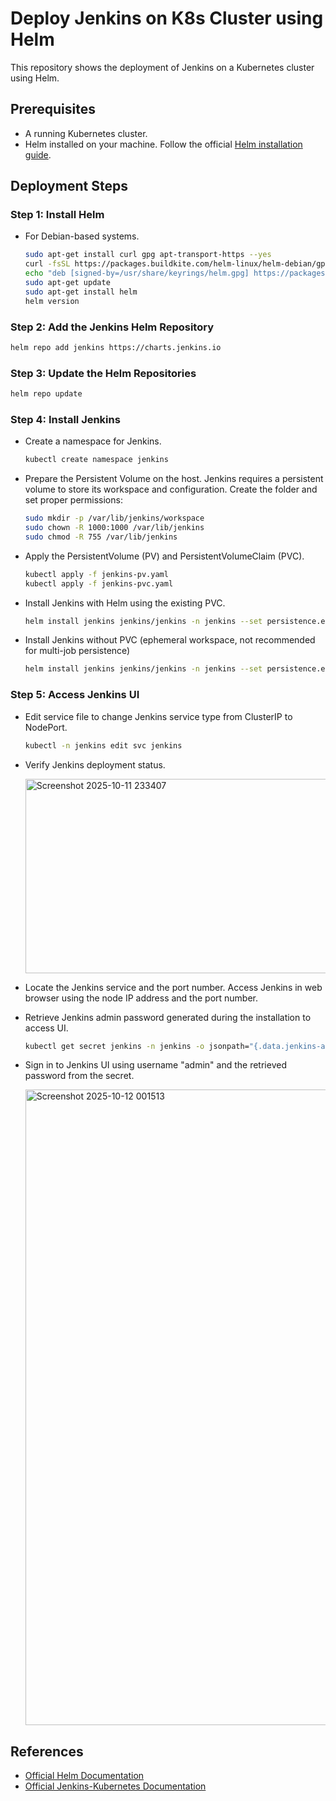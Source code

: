 # Deploy Jenkins on K8s Cluster using Helm
This repository shows the deployment of Jenkins on a Kubernetes cluster using Helm.

## Prerequisites
-   A running Kubernetes cluster.
-   Helm installed on your machine. Follow the official [Helm installation guide](https://helm.sh/docs/intro/install/).

## Deployment Steps
### Step 1: Install Helm
- For Debian-based systems.
  
  ``` bash
  sudo apt-get install curl gpg apt-transport-https --yes
  curl -fsSL https://packages.buildkite.com/helm-linux/helm-debian/gpgkey | gpg --dearmor | sudo tee /usr/share/keyrings/helm.gpg > /dev/null
  echo "deb [signed-by=/usr/share/keyrings/helm.gpg] https://packages.buildkite.com/helm-linux/helm-debian/any/ any main" | sudo tee /etc/apt/sources.list.d/helm-stable-debian.list
  sudo apt-get update
  sudo apt-get install helm
  helm version
  ```

### Step 2: Add the Jenkins Helm Repository
``` bash
helm repo add jenkins https://charts.jenkins.io
```

### Step 3: Update the Helm Repositories
``` bash
helm repo update
```

### Step 4: Install Jenkins
- Create a namespace for Jenkins.
  ``` bash
  kubectl create namespace jenkins
  ```
  
- Prepare the Persistent Volume on the host. Jenkins requires a persistent volume to store its workspace and configuration. Create the folder and set proper permissions:
  ``` bash
  sudo mkdir -p /var/lib/jenkins/workspace
  sudo chown -R 1000:1000 /var/lib/jenkins
  sudo chmod -R 755 /var/lib/jenkins
  ```
  
- Apply the PersistentVolume (PV) and PersistentVolumeClaim (PVC).
  ``` bash
  kubectl apply -f jenkins-pv.yaml
  kubectl apply -f jenkins-pvc.yaml
  ```

- Install Jenkins with Helm using the existing PVC.
  ``` bash
  helm install jenkins jenkins/jenkins -n jenkins --set persistence.existingClaim=jenkins-workspace-pvc
  ```

- Install Jenkins without PVC (ephemeral workspace, not recommended for multi-job persistence)
  ``` bash
  helm install jenkins jenkins/jenkins -n jenkins --set persistence.enabled=false
  ```
  
### Step 5: Access Jenkins UI
- Edit service file to change Jenkins service type from ClusterIP to NodePort.
  ``` bash
  kubectl -n jenkins edit svc jenkins
  ```
- Verify Jenkins deployment status.
  
  <img width="1442" height="311" alt="Screenshot 2025-10-11 233407" src="https://github.com/user-attachments/assets/e25a27f6-5173-4622-a1b6-ce7c47092a46" />

- Locate the Jenkins service and the port number. Access Jenkins in web browser using the node IP address and the port number.
- Retrieve Jenkins admin password generated during the installation to access UI.
  ``` bash
  kubectl get secret jenkins -n jenkins -o jsonpath="{.data.jenkins-admin-password}" | base64 --decode; echo
  ```
- Sign in to Jenkins UI using username "admin" and the retrieved password from the secret.

  <img width="3821" height="1017" alt="Screenshot 2025-10-12 001513" src="https://github.com/user-attachments/assets/1824010f-81ff-4cac-a170-96c37e7d08e2" />

## References
- [Official Helm Documentation](https://helm.sh/docs/)
- [Official Jenkins-Kubernetes Documentation](https://www.jenkins.io/doc/book/installing/kubernetes/)
